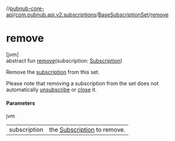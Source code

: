 //[pubnub-core-api](../../../index.md)/[com.pubnub.api.v2.subscriptions](../index.md)/[BaseSubscriptionSet](index.md)/[remove](remove.md)

# remove

[jvm]\
abstract fun [remove](remove.md)(subscription: [Subscription](index.md))

Remove the [subscription](remove.md) from this set.

Please note that removing a subscription from the set does not automatically [unsubscribe](../../../../../pubnub-core/pubnub-core-api/com.pubnub.api.v2.subscriptions/-base-subscription-set/unsubscribe.md) or [close](../../../../../pubnub-core/pubnub-core-api/com.pubnub.api.v2.subscriptions/-base-subscription-set/close.md) it.

#### Parameters

jvm

| | |
|---|---|
| subscription | the [Subscription](index.md) to remove. |
